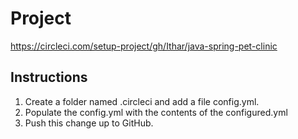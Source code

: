 
# Project
https://circleci.com/setup-project/gh/Ithar/java-spring-pet-clinic

## Instructions 
1. Create a folder named .circleci and add a file config.yml.
2. Populate the config.yml with the contents of the configured.yml
3. Push this change up to GitHub.
 

